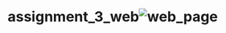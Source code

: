 # assignment_3_web![web_page](https://user-images.githubusercontent.com/84873442/209443644-8186bc58-0cda-4b52-bf16-545dbd2aeb97.jpeg)
